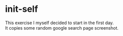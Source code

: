 # init-self
This exercise I myself decided to start in the first day.  
It copies some random google search page screenshot.